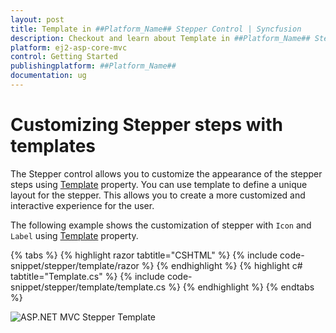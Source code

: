 ```yaml
---
layout: post
title: Template in ##Platform_Name## Stepper Control | Syncfusion
description: Checkout and learn about Template in ##Platform_Name## Stepper control of Syncfusion Essential JS 2 and more details.
platform: ej2-asp-core-mvc
control: Getting Started
publishingplatform: ##Platform_Name##
documentation: ug
---
```


# Customizing Stepper steps with templates

The Stepper control allows you to customize the appearance of the stepper steps using [Template](https://help.syncfusion.com/cr/aspnetmvc-js2/Syncfusion.EJ2.Navigations.Stepper.html#Syncfusion_EJ2_Navigations_Stepper_Template) property. You can use template to define a unique layout for the stepper. This allows you to create a more customized and interactive experience for the user. 

The following example shows the customization of stepper with `Icon` and `Label` using [Template](https://help.syncfusion.com/cr/aspnetmvc-js2/Syncfusion.EJ2.Navigations.Stepper.html#Syncfusion_EJ2_Navigations_Stepper_Template) property.

{% tabs %}
{% highlight razor tabtitle="CSHTML" %}
{% include code-snippet/stepper/template/razor %}
{% endhighlight %}
{% highlight c# tabtitle="Template.cs" %}
{% include code-snippet/stepper/template/template.cs %}
{% endhighlight %}
{% endtabs %}

![ASP.NET MVC Stepper Template](images/stepper-template.jpg)